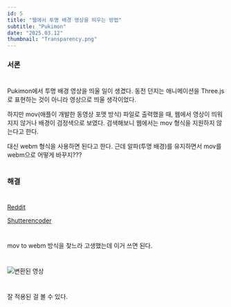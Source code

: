```yaml
---
id: 5
title: "웹에서 투명 배경 영상을 띄우는 방법"
subtitle: "Pukimon"
date: "2025.03.12"
thumbnail: "Transparency.png"
---
```

### 서론
#
Pukimon에서 투명 배경 영상을 띄울 일이 생겼다. 동전 던지는 애니메이션을 Three.js로 표현하는 것이 아니라 영상으로 띄울 생각이었다.

하지만 mov(애플이 개발한 동영상 포맷 방식) 파일로 출력했을 때, 웹에서 영상이 띄워지지 않거나 배경이 검정색으로 보였다. 검색해보니 웹에서는 mov 형식을 지원하지 않는다고 한다.

대신 webm 형식을 사용하면 된다고 한다. 근데 알파(투명 배경)를 유지하면서 mov를 webm으로 어떻게 바꾸지???
#
### 해결
#
[Reddit](https://www.reddit.com/r/VideoEditing/comments/hgn1gj/mov_to_webm_converter_keeping_alpha_transparency/)

[Shutterencoder](http://shutterencoder.com/)
#
mov to webm 방식을 찾느라 고생했는데 이거 쓰면 된다.
#
![변환된 영상](https://velog.velcdn.com/images/wbhaao/post/cd11b427-c69a-44a7-b329-1cc1d65f7fcc/image.png)
#
잘 적용된 걸 볼 수 있다.
